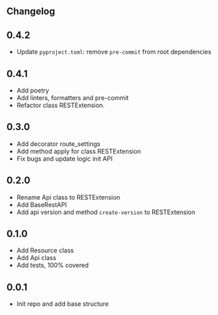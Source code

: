 ## Changelog

## 0.4.2
- Update `pyproject.toml`: remove `pre-commit` from root dependencies

## 0.4.1
- Add poetry
- Add linters, formatters and pre-commit
- Refactor class RESTExtension. 

## 0.3.0
- Add decorator route_settings
- Add method apply for class RESTExtension
- Fix bugs and update logic init API

## 0.2.0
- Rename Api class to RESTExtension
- Add BaseRestAPI
- Add api version and method `create-version` to RESTExtension

## 0.1.0
- Add Resource class
- Add Api class
- Add tests, 100% covered

## 0.0.1
- Init repo and add base structure
